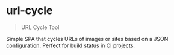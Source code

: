 # url-cycle

> URL Cycle Tool

Simple SPA that cycles URLs of images or sites based on a JSON [configuration](config.json). Perfect for build status in CI projects.
